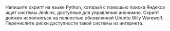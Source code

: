 Напишите скрипт на языке Python, который с помощью поиска Яндекса ищет системы Jenkins, доступные для управления анонимно. Скрипт должен исполняться на полностью обновленной Ubuntu Wily Werewolf. Перечислите риски доступности такой системы из интернета.
